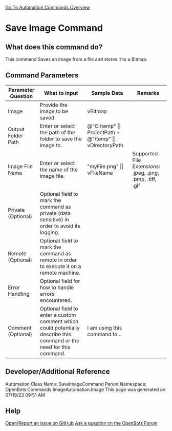 <!--TITLE: Save Image Command -->
<!-- SUBTITLE: a command in the Image Automation Commands\Image group. -->
[Go To Automation Commands Overview](/automation-commands)


# Save Image Command


## What does this command do?
This command Saves an image from a file and stores it to a Bitmap.


## Command Parameters
| Parameter Question   	| What to input  	|  Sample Data 	| Remarks  	|
| ---                    | ---               | ---           | ---       |
|Image|Provide the image to be saved.|vBitmap||
|Output Folder Path|Enter or select the path of the folder to save the image to.|@"C:\temp" \|\| ProjectPath + @"\temp" \|\| vDirectoryPath||
|Image File Name|Enter or select the name of the image file.|"myFile.png" \|\| vFileName|Supported File Extensions: .jpeg, .png, .bmp, .tiff, .gif |
|Private (Optional)|Optional field to mark the command as private (data sensitive) in order to avoid its logging.|||
|Remote (Optional)|Optional field to mark the command as remote in order to execute it on a remote machine.|||
|Error Handling|Optional field for how to handle errors encountered.|||
|Comment (Optional)|Optional field to enter a custom comment which could potentially describe this command or the need for this command.|I am using this command to...||


## Developer/Additional Reference
Automation Class Name: SaveImageCommand
Parent Namespace: OpenBots.Commands.ImageAutomation.Image
This page was generated on 07/19/23 09:51 AM


## Help
[Open/Report an issue on GitHub](https://github.com/OpenBotsAI/OpenBots.Studio/issues/new)
[Ask a question on the OpenBots Forum](https://openbots.ai/forums/)
